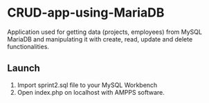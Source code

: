 # CRUD-app-using-MariaDB

Application used for getting data (projects, employees) from MySQL MariaDB and manipulating it with create, read, update and delete functionalities.

## Launch 

1. Import sprint2.sql file to your MySQL Workbench
2. Open index.php on localhost with AMPPS software.
